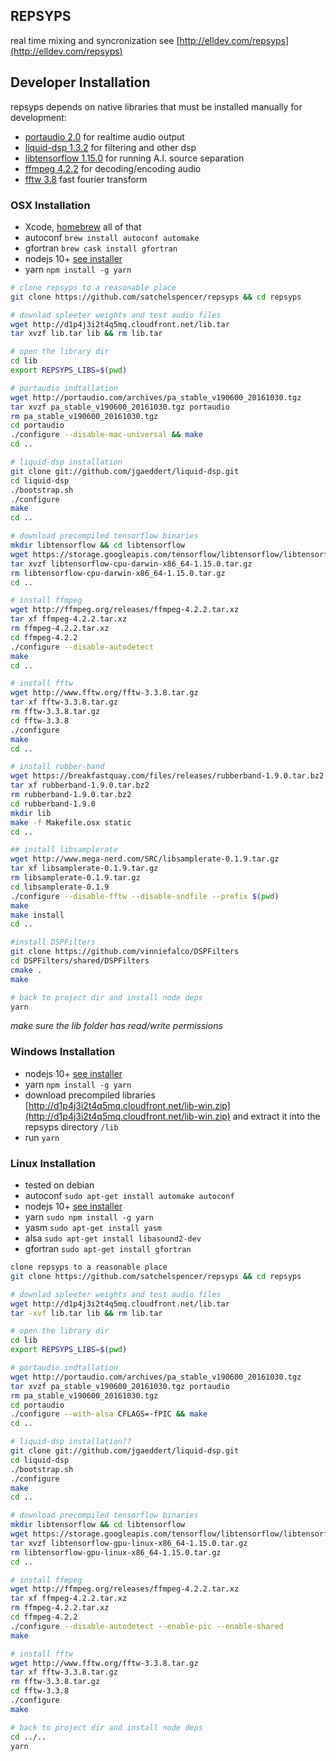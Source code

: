 ## REPSYPS
real time mixing and syncronization
see [http://elldev.com/repsyps](http://elldev.com/repsyps)

## Developer Installation

repsyps depends on native libraries that must be installed manually for development:

 - [portaudio 2.0](http://portaudio.com/docs/v19-doxydocs/index.html) for realtime audio output
 - [liquid-dsp 1.3.2](https://github.com/jgaeddert/liquid-dsp) for filtering and other dsp
 - [libtensorflow 1.15.0](https://www.tensorflow.org/install/lang_c) for running A.I. source separation
 - [ffmpeg 4.2.2](http://ffmpeg.org/download.html) for decoding/encoding audio
 - [fftw 3.8](http://www.fftw.org/) fast fourier transform


### OSX Installation
- Xcode, [homebrew](https://brew.sh/) all of that
- autoconf `brew install autoconf automake`
- gfortran `brew cask install gfortran`
- nodejs 10+ [see installer](https://nodejs.org/en/download/)
- yarn `npm install -g yarn`

~~~ bash
# clone repsyps to a reasonable place
git clone https://github.com/satchelspencer/repsyps && cd repsyps

# downlad spleeter weights and test audio files
wget http://d1p4j3i2t4q5mq.cloudfront.net/lib.tar
tar xvzf lib.tar lib && rm lib.tar

# open the library dir
cd lib
export REPSYPS_LIBS=$(pwd)

# portaudio indtallation
wget http://portaudio.com/archives/pa_stable_v190600_20161030.tgz
tar xvzf pa_stable_v190600_20161030.tgz portaudio
rm pa_stable_v190600_20161030.tgz
cd portaudio
./configure --disable-mac-universal && make
cd ..

# liquid-dsp installation
git clone git://github.com/jgaeddert/liquid-dsp.git
cd liquid-dsp
./bootstrap.sh
./configure
make
cd ..

# download precompiled tensorflow binaries
mkdir libtensorflow && cd libtensorflow
wget https://storage.googleapis.com/tensorflow/libtensorflow/libtensorflow-cpu-darwin-x86_64-1.15.0.tar.gz
tar xvzf libtensorflow-cpu-darwin-x86_64-1.15.0.tar.gz
rm libtensorflow-cpu-darwin-x86_64-1.15.0.tar.gz
cd ..

# install ffmpeg
wget http://ffmpeg.org/releases/ffmpeg-4.2.2.tar.xz
tar xf ffmpeg-4.2.2.tar.xz
rm ffmpeg-4.2.2.tar.xz
cd ffmpeg-4.2.2
./configure --disable-autodetect
make
cd ..

# install fftw
wget http://www.fftw.org/fftw-3.3.8.tar.gz
tar xf fftw-3.3.8.tar.gz
rm fftw-3.3.8.tar.gz
cd fftw-3.3.8
./configure
make
cd ..

# install rubber-band
wget https://breakfastquay.com/files/releases/rubberband-1.9.0.tar.bz2
tar xf rubberband-1.9.0.tar.bz2
rm rubberband-1.9.0.tar.bz2
cd rubberband-1.9.0
mkdir lib
make -f Makefile.osx static
cd ..

## install libsamplerate
wget http://www.mega-nerd.com/SRC/libsamplerate-0.1.9.tar.gz
tar xf libsamplerate-0.1.9.tar.gz
rm libsamplerate-0.1.9.tar.gz
cd libsamplerate-0.1.9
./configure --disable-fftw --disable-sndfile --prefix $(pwd)
make
make install
cd ..

#install DSPFilters
git clone https://github.com/vinniefalco/DSPFilters
cd DSPFilters/shared/DSPFilters
cmake .
make

# back to project dir and install node deps
yarn
~~~

*make sure the lib folder has read/write permissions*

### Windows Installation
- nodejs 10+ [see installer](https://nodejs.org/en/download/)
- yarn `npm install -g yarn`
- download precompiled libraries [http://d1p4j3i2t4q5mq.cloudfront.net/lib-win.zip](http://d1p4j3i2t4q5mq.cloudfront.net/lib-win.zip) and extract it into the repsyps directory `/lib`
- run `yarn`
 
### Linux Installation
- tested on debian 
- autoconf `sudo apt-get install automake autoconf`
- nodejs 10+ [see installer](https://nodejs.org/en/download/)
- yarn `sudo npm install -g yarn`
- yasm `sudo apt-get install yasm`
- alsa `sudo apt-get install libasound2-dev`
- gfortran `sudo apt-get install gfortran `

~~~ bash
clone repsyps to a reasonable place
git clone https://github.com/satchelspencer/repsyps && cd repsyps

# downlad spleeter weights and test audio files
wget http://d1p4j3i2t4q5mq.cloudfront.net/lib.tar
tar -xvf lib.tar lib && rm lib.tar

# open the library dir
cd lib
export REPSYPS_LIBS=$(pwd)

# portaudio indtallation
wget http://portaudio.com/archives/pa_stable_v190600_20161030.tgz
tar xvzf pa_stable_v190600_20161030.tgz portaudio
rm pa_stable_v190600_20161030.tgz
cd portaudio
./configure --with-alsa CFLAGS=-fPIC && make
cd ..

# liquid-dsp installation??
git clone git://github.com/jgaeddert/liquid-dsp.git
cd liquid-dsp
./bootstrap.sh
./configure
make
cd ..

# download precompiled tensorflow binaries
mkdir libtensorflow && cd libtensorflow
wget https://storage.googleapis.com/tensorflow/libtensorflow/libtensorflow-gpu-linux-x86_64-1.15.0.tar.gz
tar xvzf libtensorflow-gpu-linux-x86_64-1.15.0.tar.gz
rm libtensorflow-gpu-linux-x86_64-1.15.0.tar.gz
cd ..

# install ffmpeg
wget http://ffmpeg.org/releases/ffmpeg-4.2.2.tar.xz
tar xf ffmpeg-4.2.2.tar.xz
rm ffmpeg-4.2.2.tar.xz
cd ffmpeg-4.2.2
./configure --disable-autodetect --enable-pic --enable-shared
make

# install fftw
wget http://www.fftw.org/fftw-3.3.8.tar.gz
tar xf fftw-3.3.8.tar.gz
rm fftw-3.3.8.tar.gz
cd fftw-3.3.8
./configure
make

# back to project dir and install node deps
cd ../..
yarn
~~~   